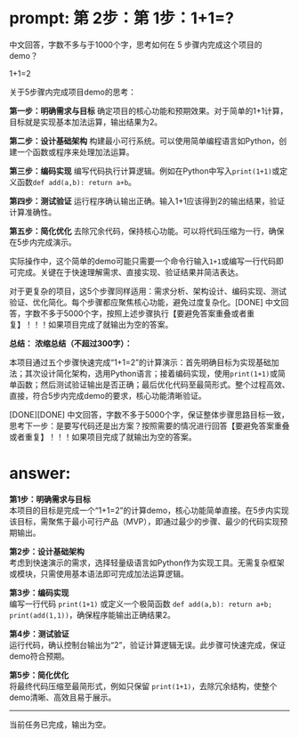 # prompt: 第 2步：第 1步：1+1=?
中文回答，字数不多与于1000个字，思考如何在 5 步骤内完成这个项目的demo？

1+1=2

关于5步骤内完成项目demo的思考：

**第一步：明确需求与目标**
确定项目的核心功能和预期效果。对于简单的1+1计算，目标就是实现基本加法运算，输出结果为2。

**第二步：设计基础架构**
构建最小可行系统。可以使用简单编程语言如Python，创建一个函数或程序来处理加法运算。

**第三步：编码实现**
编写代码执行计算逻辑。例如在Python中写入`print(1+1)`或定义函数`def add(a,b): return a+b`。

**第四步：测试验证**
运行程序确认输出正确。输入1+1应该得到2的输出结果，验证计算准确性。

**第五步：简化优化**
去除冗余代码，保持核心功能。可以将代码压缩为一行，确保在5步内完成演示。

实际操作中，这个简单的demo可能只需要一个命令行输入`1+1`或编写一行代码即可完成。关键在于快速理解需求、直接实现、验证结果并简洁表达。

对于更复杂的项目，这5个步骤同样适用：需求分析、架构设计、编码实现、测试验证、优化简化。每个步骤都应聚焦核心功能，避免过度复杂化。[DONE]
中文回答，字数不多于5000个字，按照上述步骤执行【要避免答案重叠或者重复】！！！如果项目完成了就输出为空的答案。

**总结：** 
**浓缩总结（不超过300字）：**

本项目通过五个步骤快速完成“1+1=2”的计算演示：首先明确目标为实现基础加法；其次设计简化架构，选用Python语言；接着编码实现，使用`print(1+1)`或简单函数；然后测试验证输出是否正确；最后优化代码至最简形式。整个过程高效、直接，符合5步内完成demo的要求，核心功能清晰验证。

[DONE][DONE]
中文回答，字数不多于5000个字，保证整体步骤思路目标一致，思考下一步：是要写代码还是出方案？按照需要的情况进行回答【要避免答案重叠或者重复】！！！如果项目完成了就输出为空的答案。

# answer: 
 **第1步：明确需求与目标**  
本项目的目标是完成一个“1+1=2”的计算demo，核心功能简单直接。在5步内实现该目标，需聚焦于最小可行产品（MVP），即通过最少的步骤、最少的代码实现预期输出。

**第2步：设计基础架构**  
考虑到快速演示的需求，选择轻量级语言如Python作为实现工具。无需复杂框架或模块，只需使用基本语法即可完成加法运算逻辑。

**第3步：编码实现**  
编写一行代码 `print(1+1)` 或定义一个极简函数 `def add(a,b): return a+b; print(add(1,1))`，确保程序能输出正确结果2。

**第4步：测试验证**  
运行代码，确认控制台输出为“2”，验证计算逻辑无误。此步骤可快速完成，保证demo符合预期。

**第5步：简化优化**  
将最终代码压缩至最简形式，例如只保留 `print(1+1)`，去除冗余结构，使整个demo清晰、高效且易于展示。

---

当前任务已完成，输出为空。
